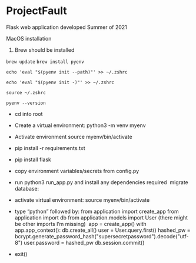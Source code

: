 # ProjectFault
Flask web application developed Summer of 2021

MacOS installation 

1. Brew should be installed

  `brew update`
  `brew install pyenv`

`echo 'eval "$(pyenv init --path)"' >> ~/.zshrc`

`echo 'eval "$(pyenv init -)"' >> ~/.zshrc`

`source ~/.zshrc`

`pyenv --version`

- cd into root
- Create a virtual environment: python3 -m venv myenv 
- Activate environment source myenv/bin/activate

- pip install -r requirements.txt
- pip install flask
- copy environment variables/secrets from config.py
- run python3 run_app.py and install any dependencies required  migrate database:
- activate virtual environment: source myenv/bin/activate
- type “python” followed by: from application import create_app from application import db from application.models import User (there might be other imports I’m missing)  app = create_app() with app.app_context():
         db.create_all()
         user = User.query.first()
         hashed_pw = bcrypt.generate_password_hash("supersecretpassword").decode("utf-8")
         user.password = hashed_pw
         db.session.commit()


- exit()
